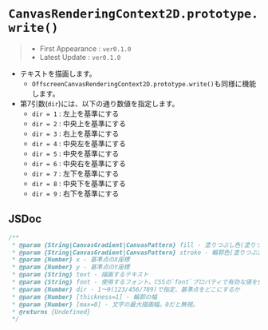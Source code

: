 # `CanvasRenderingContext2D.prototype.write()`

> - First Appearance : `ver0.1.0`
> - Latest Update : `ver0.1.0`

- テキストを描画します。
    - `OffscreenCanvasRenderingContext2D.prototype.write()`も同様に機能します。
- 第7引数(`dir`)には、以下の通り数値を指定します。
    - `dir = 1` : 左上を基準にする
    - `dir = 2` : 中央上を基準にする
    - `dir = 3` : 右上を基準にする
    - `dir = 4` : 中央左を基準にする
    - `dir = 5` : 中央を基準にする
    - `dir = 6` : 中央右を基準にする
    - `dir = 7` : 左下を基準にする
    - `dir = 8` : 中央下を基準にする
    - `dir = 9` : 右下を基準にする

## JSDoc

```js
/**
 * @param {String|CanvasGradient|CanvasPattern} fill - 塗りつぶし色(塗りつぶさない場合は"none"を指定)
 * @param {String|CanvasGradient|CanvasPattern} stroke - 輪郭色(塗りつぶさない場合は"none"を指定)
 * @param {Number} x - 基準点のX座標
 * @param {Number} y - 基準点のY座標
 * @param {String} text - 描画するテキスト
 * @param {String} font - 使用するフォント。CSSの`font`プロパティで有効な値を使用
 * @param {Number} dir - 1〜9(123/456/789)で指定、基準点をどこにするか
 * @param {Number} [thickness=1] - 輪郭の幅
 * @param {Number} [max=0] - 文字の最大描画幅。0だと無視。
 * @returns {Undefined}
 */
```